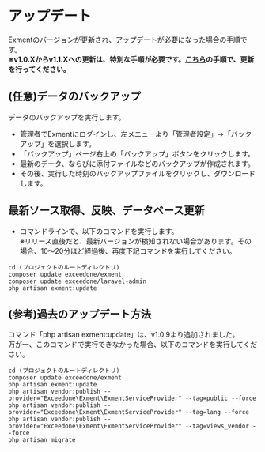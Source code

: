 # アップデート
Exmentのバージョンが更新され、アップデートが必要になった場合の手順です。  
**※v1.0.Xからv1.1.Xへの更新は、特別な手順が必要です。[こちら](/ja/update/v1_1)の手順で、更新を行ってください。**

## (任意)データのバックアップ
データのバックアップを実行します。
- 管理者でExmentにログインし、左メニューより「管理者設定」→「バックアップ」を選択します。
- 「バックアップ」ページ右上の「バックアップ」ボタンをクリックします。
- 最新のデータ、ならびに添付ファイルなどのバックアップが作成されます。
- その後、実行した時刻のバックアップファイルをクリックし、ダウンロードします。


## 最新ソース取得、反映、データベース更新
- コマンドラインで、以下のコマンドを実行します。  
※リリース直後だと、最新バージョンが検知されない場合があります。その場合、10～20分ほど経過後、再度下記コマンドを実行してください。  

~~~
cd (プロジェクトのルートディレクトリ)
composer update exceedone/exment
composer update exceedone/laravel-admin
php artisan exment:update
~~~


## (参考)過去のアップデート方法
コマンド「php artisan exment:update」は、v1.0.9より追加されました。  
万が一、このコマンドで実行できなかった場合、以下のコマンドを実行してください。  

~~~
cd (プロジェクトのルートディレクトリ)
composer update exceedone/exment
php artisan exment:update
php artisan vendor:publish --provider="Exceedone\Exment\ExmentServiceProvider" --tag=public --force
php artisan vendor:publish --provider="Exceedone\Exment\ExmentServiceProvider" --tag=lang --force
php artisan vendor:publish --provider="Exceedone\Exment\ExmentServiceProvider" --tag=views_vendor --force
php artisan migrate
~~~
